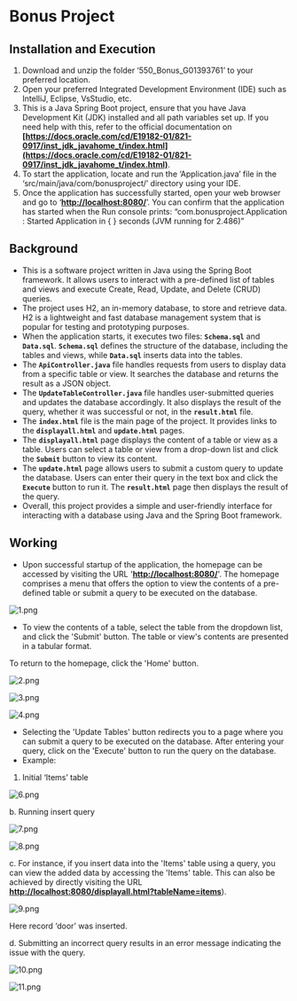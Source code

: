# Bonus Project

## Installation and Execution

1. Download and unzip the folder ‘550_Bonus_G01393761’ to your preferred location.
2. Open your preferred Integrated Development Environment (IDE) such as IntelliJ, Eclipse, VsStudio, etc.
3. This is a Java Spring Boot project, ensure that you have Java Development Kit (JDK) installed and all path variables set up. If you need help with this, refer to the official documentation on **[https://docs.oracle.com/cd/E19182-01/821-0917/inst_jdk_javahome_t/index.html](https://docs.oracle.com/cd/E19182-01/821-0917/inst_jdk_javahome_t/index.html)**.
4. To start the application, locate and run the ‘Application.java’ file in the ‘src/main/java/com/bonusproject/’ directory using your IDE.
5. Once the application has successfully started, open your web browser and go to ‘**[http://localhost:8080/](http://localhost:8080/)**’. You can confirm that the application has started when the Run console prints: “com.bonusproject.Application : Started Application in { } seconds (JVM running for 2.486)”

## Background

- This is a software project written in Java using the Spring Boot framework. It allows users to interact with a pre-defined list of tables and views and execute Create, Read, Update, and Delete (CRUD) queries.
- The project uses H2, an in-memory database, to store and retrieve data. H2 is a lightweight and fast database management system that is popular for testing and prototyping purposes.
- When the application starts, it executes two files: **`Schema.sql`** and **`Data.sql`**. **`Schema.sql`** defines the structure of the database, including the tables and views, while **`Data.sql`** inserts data into the tables.
- The **`ApiController.java`** file handles requests from users to display data from a specific table or view. It searches the database and returns the result as a JSON object.
- The **`UpdateTableController.java`** file handles user-submitted queries and updates the database accordingly. It also displays the result of the query, whether it was successful or not, in the **`result.html`** file.
- The **`index.html`** file is the main page of the project. It provides links to the **`displayall.html`** and **`update.html`** pages.
- The **`displayall.html`** page displays the content of a table or view as a table. Users can select a table or view from a drop-down list and click the **`Submit`** button to view its content.
- The **`update.html`** page allows users to submit a custom query to update the database. Users can enter their query in the text box and click the **`Execute`** button to run it. The **`result.html`** page then displays the result of the query.
- Overall, this project provides a simple and user-friendly interface for interacting with a database using Java and the Spring Boot framework.

## Working

- Upon successful startup of the application, the homepage can be accessed by visiting the URL '**[http://localhost:8080/](http://localhost:8080/)**'. The homepage comprises a menu that offers the option to view the contents of a pre-defined table or submit a query to be executed on the database.

![1.png](ReadMeImgs/1.png)

- To view the contents of a table, select the table from the dropdown list, and click the 'Submit' button. The table or view's contents are presented in a tabular format.

To return to the homepage, click the 'Home' button.

![2.png](ReadMeImgs/2.png)

![3.png](ReadMeImgs/3.png)

![4.png](ReadMeImgs/4.png)

- Selecting the 'Update Tables' button redirects you to a page where you can submit a query to be executed on the database. After entering your query, click on the 'Execute' button to run the query on the database.
- Example:
1. Initial ‘Items’ table

![6.png](ReadMeImgs/6.png)

b. Running insert query

![7.png](ReadMeImgs/7.png)

![8.png](ReadMeImgs/8.png)

c. For instance, if you insert data into the 'Items' table using a query, you can view the added data by accessing the 'Items' table. This can also be achieved by directly visiting the URL **[http://localhost:8080/displayall.html?tableName=items](http://localhost:8080/displayall.html?tableName=items)**).

![9.png](ReadMeImgs/9.png)

Here record ‘door’ was inserted.

d. Submitting an incorrect query results in an error message indicating the issue with the query.

![10.png](ReadMeImgs/10.png)

![11.png](ReadMeImgs/11.png)